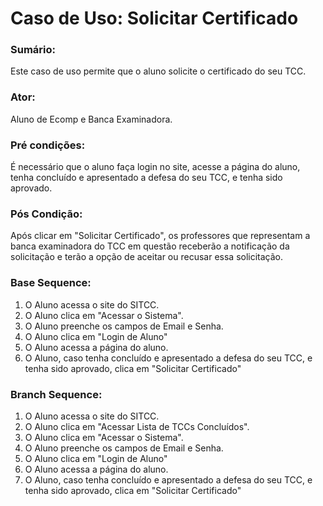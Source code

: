 # Caso de Uso: Solicitar Certificado

### Sumário: 
Este caso de uso permite que o aluno solicite o certificado do seu TCC.

### Ator:
Aluno de Ecomp e Banca Examinadora.

### Pré condições: 
É necessário que o aluno faça login no site, acesse a página do aluno, tenha concluído e apresentado a defesa do seu TCC, e tenha sido aprovado.

### Pós Condição:
Após clicar em "Solicitar Certificado", os professores que representam a banca examinadora do TCC em questão receberão a notificação da solicitação e terão a opção de aceitar ou recusar essa solicitação.

### Base Sequence:
1) O Aluno acessa o site do SITCC.
2) O Aluno clica em "Acessar o Sistema".
3) O Aluno preenche os campos de Email e Senha.
4) O Aluno clica em "Login de Aluno"
5) O Aluno acessa a página do aluno.
6) O Aluno, caso tenha concluído e apresentado a defesa do seu TCC, e tenha sido aprovado, clica em "Solicitar Certificado"

### Branch Sequence:
1) O Aluno acessa o site do SITCC.
2) O Aluno clica em "Acessar Lista de TCCs Concluídos".
3) O Aluno clica em "Acessar o Sistema".
4) O Aluno preenche os campos de Email e Senha.
5) O Aluno clica em "Login de Aluno"
6) O Aluno acessa a página do aluno.
7) O Aluno, caso tenha concluído e apresentado a defesa do seu TCC, e tenha sido aprovado, clica em "Solicitar Certificado"
